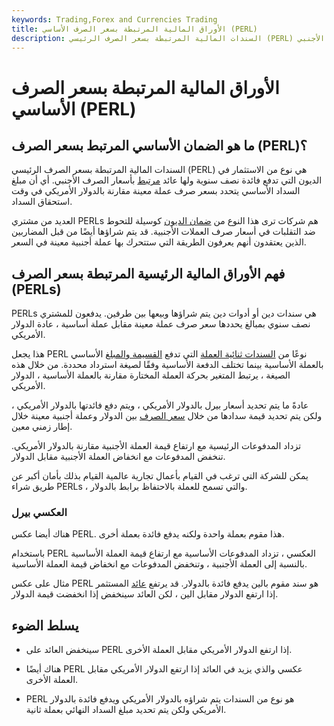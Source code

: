 ```yaml
---
keywords: Trading,Forex and Currencies Trading
title: الأوراق المالية المرتبطة بسعر الصرف الأساسي (PERL)
description: السندات المالية المرتبطة بسعر الصرف الرئيسي (PERL) هي نوع من الاستثمار في الديون التي تدفع عائدًا مرتبطًا بأسعار الصرف الأجنبي.
---
```


# الأوراق المالية المرتبطة بسعر الصرف الأساسي (PERL)
## ما هو الضمان الأساسي المرتبط بسعر الصرف (PERL)؟

السندات المالية المرتبطة بسعر الصرف الرئيسي (PERL) هي نوع من الاستثمار في الديون التي تدفع فائدة نصف سنوية ولها عائد [مرتبط](/linked-exchangerate-system) بأسعار الصرف الأجنبي. أي أن مبلغ السداد الأساسي يتحدد بسعر صرف عملة معينة مقارنة بالدولار الأمريكي في وقت استحقاق السداد.

العديد من مشتري PERLs هم شركات ترى هذا النوع من [ضمان الديون](/debtsecurity) كوسيلة للتحوط ضد التقلبات في أسعار صرف العملات الأجنبية. قد يتم شراؤها أيضًا من قبل المضاربين الذين يعتقدون أنهم يعرفون الطريقة التي ستتحرك بها عملة أجنبية معينة في السعر.

## فهم الأوراق المالية الرئيسية المرتبطة بسعر الصرف (PERLs)

PERLs هي سندات دين أو أدوات دين يتم شراؤها وبيعها بين طرفين. يدفعون للمشتري نصف سنوي بمبالغ يحددها سعر صرف عملة معينة مقابل عملة أساسية ، عادة الدولار الأمريكي.

هذا يجعل PERL نوعًا من [السندات ثنائية العملة](/dual-currency-bond) التي تدفع [القسيمة والمبلغ](/coupon) الأساسي بالعملة الأساسية بينما تختلف الدفعة الأساسية وفقًا لصيغة استرداد محددة. من خلال هذه الصيغة ، يرتبط المتغير بحركة العملة المختارة مقارنة بالعملة الأساسية ، الدولار الأمريكي.

عادةً ما يتم تحديد أسعار بيرل بالدولار الأمريكي ، ويتم دفع فائدتها بالدولار الأمريكي ، ولكن يتم تحديد قيمة سدادها من خلال [سعر الصرف](/exchangerate) بين الدولار وعملة أجنبية معينة خلال إطار زمني معين.

تزداد المدفوعات الرئيسية مع ارتفاع قيمة العملة الأجنبية مقارنة بالدولار الأمريكي. تنخفض المدفوعات مع انخفاض العملة الأجنبية مقابل الدولار.

يمكن للشركة التي ترغب في القيام بأعمال تجارية عالمية القيام بذلك بأمان أكبر عن طريق شراء PERLs ، والتي تسمح للعملة بالاحتفاظ برابط بالدولار.

### العكسي بيرل

هناك أيضا عكس PERL. هذا مقوم بعملة واحدة ولكنه يدفع فائدة بعملة أخرى.

باستخدام PERL العكسي ، تزداد المدفوعات الأساسية مع ارتفاع قيمة العملة الأساسية بالنسبة إلى العملة الأجنبية ، وتنخفض المدفوعات مع انخفاض قيمة العملة الأساسية.

مثال على عكس PERL هو سند مقوم بالين يدفع فائدة بالدولار. قد يرتفع [عائد](/yield) المستثمر إذا ارتفع الدولار مقابل الين ، لكن العائد سينخفض إذا انخفضت قيمة الدولار.

## يسلط الضوء

- سينخفض العائد على PERL إذا ارتفع الدولار الأمريكي مقابل العملة الأخرى.

- هناك أيضًا PERL عكسي والذي يزيد في العائد إذا ارتفع الدولار الأمريكي مقابل العملة الأخرى.

- PERL هو نوع من السندات يتم شراؤه بالدولار الأمريكي ويدفع فائدة بالدولار الأمريكي ولكن يتم تحديد مبلغ السداد النهائي بعملة ثانية.

